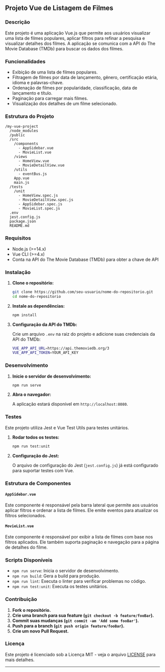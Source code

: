 ## Projeto Vue de Listagem de Filmes

### Descrição

Este projeto é uma aplicação Vue.js que permite aos usuários visualizar uma lista de filmes populares, aplicar filtros para refinar a pesquisa e visualizar detalhes dos filmes. A aplicação se comunica com a API do The Movie Database (TMDb) para buscar os dados dos filmes.

### Funcionalidades

- Exibição de uma lista de filmes populares.
- Filtragem de filmes por data de lançamento, gênero, certificação etária, idioma e palavras-chave.
- Ordenação de filmes por popularidade, classificação, data de lançamento e título.
- Paginação para carregar mais filmes.
- Visualização dos detalhes de um filme selecionado.

### Estrutura do Projeto

```
/my-vue-project
  /node_modules
  /public
  /src
    /components
      - AppSidebar.vue
      - MovieList.vue
    /views
      - HomeView.vue
      - MovieDetailView.vue
    /utils
      - eventBus.js
    App.vue
    main.js
  /tests
    /unit
      - HomeView.spec.js
      - MovieDetailView.spec.js
      - AppSidebar.spec.js
      - MovieList.spec.js
  .env
  jest.config.js
  package.json
  README.md
```

### Requisitos

- Node.js (>=14.x)
- Vue CLI (>=4.x)
- Conta na API do The Movie Database (TMDb) para obter a chave de API

### Instalação

1. **Clone o repositório:**

   ```bash
   git clone https://github.com/seu-usuario/nome-do-repositorio.git
   cd nome-do-repositorio
   ```

2. **Instale as dependências:**

   ```bash
   npm install
   ```

3. **Configuração da API do TMDb:**

   Crie um arquivo `.env` na raiz do projeto e adicione suas credenciais da API do TMDb:

   ```bash
   VUE_APP_API_URL=https://api.themoviedb.org/3
   VUE_APP_API_TOKEN=YOUR_API_KEY
   ```

### Desenvolvimento

1. **Inicie o servidor de desenvolvimento:**

   ```bash
   npm run serve
   ```

2. **Abra o navegador:**

   A aplicação estará disponível em `http://localhost:8080`.

### Testes

Este projeto utiliza Jest e Vue Test Utils para testes unitários.

1. **Rodar todos os testes:**

   ```bash
   npm run test:unit
   ```

2. **Configuração do Jest:**

   O arquivo de configuração do Jest (`jest.config.js`) já está configurado para suportar testes com Vue.

### Estrutura de Componentes

#### `AppSidebar.vue`

Este componente é responsável pela barra lateral que permite aos usuários aplicar filtros e ordenar a lista de filmes. Ele emite eventos para atualizar os filtros selecionados.

#### `MovieList.vue`

Este componente é responsável por exibir a lista de filmes com base nos filtros aplicados. Ele também suporta paginação e navegação para a página de detalhes do filme.

### Scripts Disponíveis

- `npm run serve`: Inicia o servidor de desenvolvimento.
- `npm run build`: Gera a build para produção.
- `npm run lint`: Executa o linter para verificar problemas no código.
- `npm run test:unit`: Executa os testes unitários.

### Contribuição

1. **Fork o repositório.**
2. **Crie uma branch para sua feature (`git checkout -b feature/fooBar`).**
3. **Commit suas mudanças (`git commit -am 'Add some fooBar'`).**
4. **Push para a branch (`git push origin feature/fooBar`).**
5. **Crie um novo Pull Request.**

### Licença

Este projeto é licenciado sob a Licença MIT - veja o arquivo [LICENSE](LICENSE) para mais detalhes.

---
